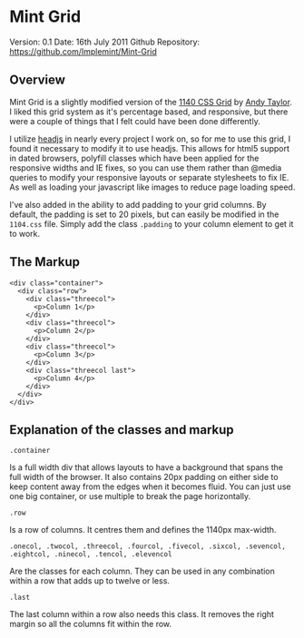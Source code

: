 # Mint Grid #

Version: 0.1
Date: 16th July 2011
Github Repository: https://github.com/Implemint/Mint-Grid

## Overview

Mint Grid is a slightly modified version of the [1140 CSS Grid](http://cssgrid.net/) by [Andy Taylor](http://andytly.com/). I liked this grid system as it's percentage based, and responsive, but there were a couple of things that I felt could have been done differently.

I utilize [headjs](http://headjs.com/) in nearly every project I work on, so for me to use this grid, I found it necessary to modify it to use headjs. This allows for html5 support in dated browsers, polyfill classes which have been applied for the responsive widths and IE fixes, so you can use them rather than @media queries to modify your responsive layouts or separate stylesheets to fix IE. As well as loading your javascript like images to reduce page loading speed.

I've also added in the ability to add padding to your grid columns. By default, the padding is set to 20 pixels, but can easily be modified in the `1104.css` file. Simply add the class `.padding` to your column element to get it to work.

## The Markup

    <div class="container">
      <div class="row">
        <div class="threecol">
          <p>Column 1</p>
        </div>
        <div class="threecol">
          <p>Column 2</p>
        </div>
        <div class="threecol">
          <p>Column 3</p>
        </div>
        <div class="threecol last">
          <p>Column 4</p>
        </div>
      </div>
    </div>

## Explanation of the classes and markup
    .container
Is a full width div that allows layouts to have a background that spans the full width of the browser. It also contains 20px padding on either side to keep content away from the edges when it becomes fluid. You can just use one big container, or use multiple to break the page horizontally.

    .row
Is a row of columns. It centres them and defines the 1140px max-width.

    .onecol, .twocol, .threecol, .fourcol, .fivecol, .sixcol, .sevencol, .eightcol, .ninecol, .tencol, .elevencol
Are the classes for each column. They can be used in any combination within a row that adds up to twelve or less.

    .last
The last column within a row also needs this class. It removes the right margin so all the columns fit within the row.
